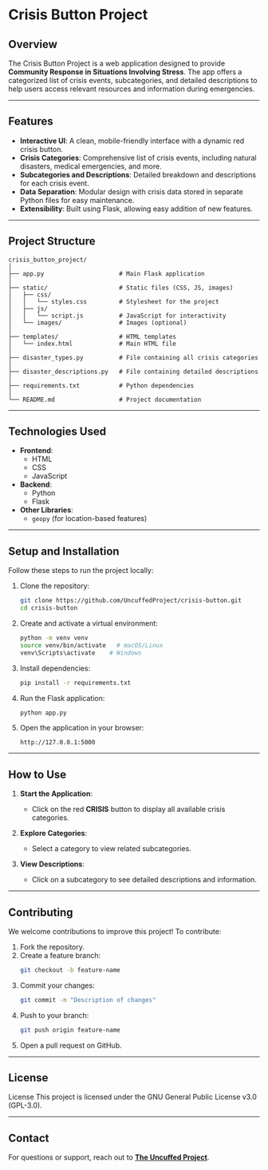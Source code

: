# Crisis Button Project

## **Overview**
The Crisis Button Project is a web application designed to provide **Community Response in Situations Involving Stress**. The app offers a categorized list of crisis events, subcategories, and detailed descriptions to help users access relevant resources and information during emergencies.

---

## **Features**
- **Interactive UI**: A clean, mobile-friendly interface with a dynamic red crisis button.
- **Crisis Categories**: Comprehensive list of crisis events, including natural disasters, medical emergencies, and more.
- **Subcategories and Descriptions**: Detailed breakdown and descriptions for each crisis event.
- **Data Separation**: Modular design with crisis data stored in separate Python files for easy maintenance.
- **Extensibility**: Built using Flask, allowing easy addition of new features.

---

## **Project Structure**
```plaintext
crisis_button_project/
│
├── app.py                     # Main Flask application
│
├── static/                    # Static files (CSS, JS, images)
│   ├── css/
│   │   └── styles.css         # Stylesheet for the project
│   ├── js/
│   │   └── script.js          # JavaScript for interactivity
│   └── images/                # Images (optional)
│
├── templates/                 # HTML templates
│   └── index.html             # Main HTML file
│
├── disaster_types.py          # File containing all crisis categories
│
├── disaster_descriptions.py   # File containing detailed descriptions
│
├── requirements.txt           # Python dependencies
│
└── README.md                  # Project documentation
```

---

## **Technologies Used**
- **Frontend**:
  - HTML
  - CSS
  - JavaScript
- **Backend**:
  - Python
  - Flask
- **Other Libraries**:
  - `geopy` (for location-based features)

---

## **Setup and Installation**
Follow these steps to run the project locally:

1. Clone the repository:
   ```bash
   git clone https://github.com/UncuffedProject/crisis-button.git
   cd crisis-button
   ```

2. Create and activate a virtual environment:
   ```bash
   python -m venv venv
   source venv/bin/activate   # macOS/Linux
   venv\Scripts\activate    # Windows
   ```

3. Install dependencies:
   ```bash
   pip install -r requirements.txt
   ```

4. Run the Flask application:
   ```bash
   python app.py
   ```

5. Open the application in your browser:
   ```
   http://127.0.0.1:5000
   ```

---

## **How to Use**
1. **Start the Application**:
   - Click on the red **CRISIS** button to display all available crisis categories.

2. **Explore Categories**:
   - Select a category to view related subcategories.

3. **View Descriptions**:
   - Click on a subcategory to see detailed descriptions and information.

---

## **Contributing**
We welcome contributions to improve this project! To contribute:
1. Fork the repository.
2. Create a feature branch:
   ```bash
   git checkout -b feature-name
   ```
3. Commit your changes:
   ```bash
   git commit -m "Description of changes"
   ```
4. Push to your branch:
   ```bash
   git push origin feature-name
   ```
5. Open a pull request on GitHub.

---

## **License**
License
This project is licensed under the GNU General Public License v3.0 (GPL-3.0).

---

## **Contact**
For questions or support, reach out to **[The Uncuffed Project](https://www.TheUncuffedProject.org)**.
